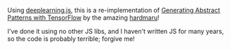 Using [deeplearning.js](https://github.com/PAIR-code/deeplearnjs), this is a re-implementation of
[Generating Abstract Patterns with TensorFlow](http://blog.otoro.net/2016/03/25/generating-abstract-patterns-with-tensorflow/) by the amazing [hardmaru](https://github.com/hardmaru)!

I've done it using no other JS libs, and I haven't written JS for many years,
so the code is probably terrible; forgive me!

